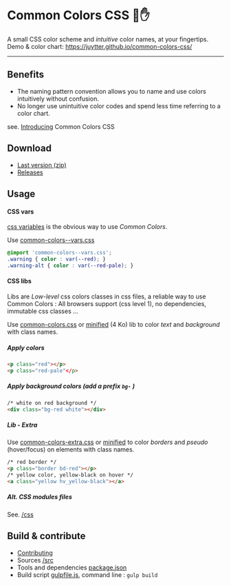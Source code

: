 # Common Colors CSS 🌈✋

A small CSS color scheme and *intuitive* color names, at your fingertips.
Demo & color chart:  <https://juytter.github.io/common-colors-css/>

---

## Benefits

- The naming pattern convention allows you to name and use colors intuitively without confusion.
- No longer use unintuitive color codes and spend less time referring to a color chart.

see. [Introducing](https://juytter.github.io/common-colors-css/introducing.html) Common Colors CSS

## Download

- [Last version (zip)](dist/common-colors-css-lastest.zip)
- [Releases](https://github.com/juytter/common-colors-css/releases)

## Usage

#### CSS vars

[css variables](http://devdocs.io/css/--*) is the obvious way to use *Common Colors*.

Use [common-colors--vars.css](css/common-colors--vars.css)

```css
@import 'common-colors--vars.css';
.warning { color : var(--red); }
.warning-alt { color : var(--red-pale); }
```

#### CSS libs

Libs are *Low-level* css colors classes in css files, a reliable way to use Common Colors : All browsers support (css level 1), no dependencies, immutable css classes ...

Use [common-colors.css](css/common-colors.css) or [minified](css/min/common-colors.min.css) (4 Ko) lib to color *text* and *background* with class names.

##### Apply colors

```html
<p class="red"></p>
<p class="red-pale"</p>
```

##### Apply background colors  (add a prefix `bg-` )

```html
/* white on red background */
<div class="bg-red white"></div>
```

##### Lib - Extra

Use [common-colors-extra.css](css/common-colors-extra.css) or [minified](css/min/common-colors-extra.min.css) to color *borders* and *pseudo* (hover/focus) on elements with class names.

```html
/* red border */
<p class="border bd-red"></p>
/* yellow color, yellow-black on hover */
<a class="yellow hv_yellow-black"></a>
```

##### Alt.  CSS modules files

See. [/css](/css)


## Build & contribute   

- [Contributing](CONTRIBUTING.md)
- Sources [/src](/src)
- Tools and dependencies [package.json](package.json)
- Build script  [gulpfile.js](gulpfile.js),  command line :  `gulp build`
